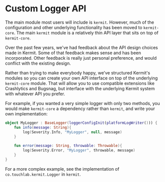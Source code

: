 # Custom Logger API

The main module most users will include is `kermit`. However, much of the configuration and other underlying functionality has been moved to `kermit-core`. The main `kermit` module is a relatively thin API layer that sits on top of `kermit-core`.

Over the past few years, we've had feedback about the API design choices made in Kermit. Some of that feedback makes sense and has been incorporated. Other feedback is really just personal preference, and would conflict with the existing design.

Rather than trying to make everybody happy, we've structured Kermit's modules so you can create your own API interface on top of the underlying `kermit-core` module. That will allow you to use compatible extensions like Crashlytics and Bugsnag, but interface with the underlying Kermit system with whatever API you prefer.

For example, if you wanted a very simple logger with only two methods, you would make `kermit-core` a dependency rather than `kermit`, and write your own implementation:

```kotlin
object MyLogger : BaseLogger(loggerConfigInit(platformLogWriter())) {
    fun info(message: String){
        log(Severity.Info, "MyLogger", null, message)
    }
    
    fun error(message: String, throwable: Throwable){
        log(Severity.Error, "MyLogger", throwable, message)
    }
}
```

For a more complex example, see the implementation of `co.touchlab.kermit.Logger` in `kermit`.